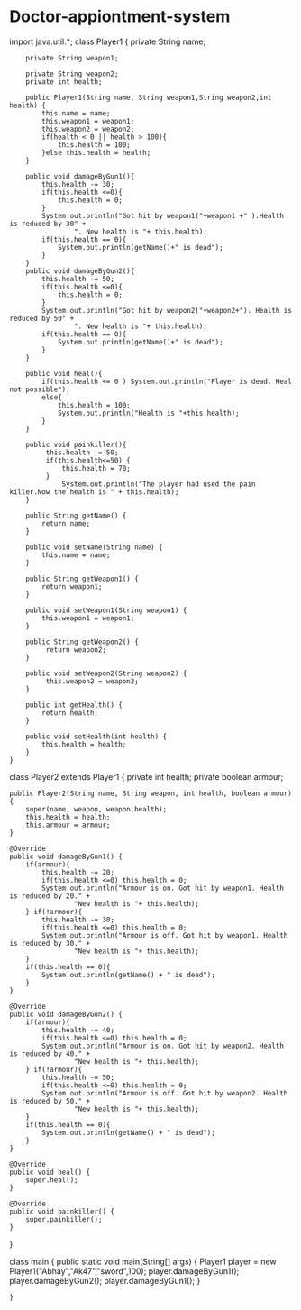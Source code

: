 # Doctor-appiontment-system
import java.util.*;
class Player1 {
        private String name;

        private String weapon1;

        private String weapon2;
        private int health;

        public Player1(String name, String weapon1,String weapon2,int health) {
            this.name = name;
            this.weapon1 = weapon1;
            this.weapon2 = weapon2;
            if(health < 0 || health > 100){
                this.health = 100;
            }else this.health = health;
        }

        public void damageByGun1(){
            this.health -= 30;
            if(this.health <=0){
                this.health = 0;
            }
            System.out.println("Got hit by weapon1("+weapon1 +" ).Health is reduced by 30" +
                    ". New health is "+ this.health);
            if(this.health == 0){
                System.out.println(getName()+" is dead");
            }
        }
        public void damageByGun2(){
            this.health -= 50;
            if(this.health <=0){
                this.health = 0;
            }
            System.out.println("Got hit by weapon2("+weapon2+"). Health is reduced by 50" +
                    ". New health is "+ this.health);
            if(this.health == 0){
                System.out.println(getName()+" is dead");
            }
        }

        public void heal(){
            if(this.health <= 0 ) System.out.println("Player is dead. Heal not possible");
            else{
                this.health = 100;
                System.out.println("Health is "+this.health);
            }
        }

        public void painkiller(){
             this.health -= 50;
             if(this.health<=50) {
                 this.health = 70;
             }
                 System.out.println("The player had used the pain killer.Now the health is " + this.health);
        }

        public String getName() {
            return name;
        }

        public void setName(String name) {
            this.name = name;
        }

        public String getWeapon1() {
            return weapon1;
        }

        public void setWeapon1(String weapon1) {
            this.weapon1 = weapon1;
        }

        public String getWeapon2() {
             return weapon2;
        }

        public void setWeapon2(String weapon2) {
             this.weapon2 = weapon2;
        }

        public int getHealth() {
            return health;
        }

        public void setHealth(int health) {
            this.health = health;
        }
    }

class Player2 extends Player1 {
    private int health;
    private boolean armour;

    public Player2(String name, String weapon, int health, boolean armour) {
        super(name, weapon, weapon,health);
        this.health = health;
        this.armour = armour;
    }

    @Override
    public void damageByGun1() {
        if(armour){
            this.health -= 20;
            if(this.health <=0) this.health = 0;
            System.out.println("Armour is on. Got hit by weapon1. Health is reduced by 20." +
                    "New health is "+ this.health);
        } if(!armour){
            this.health -= 30;
            if(this.health <=0) this.health = 0;
            System.out.println("Armour is off. Got hit by weapon1. Health is reduced by 30." +
                    "New health is "+ this.health);
        }
        if(this.health == 0){
            System.out.println(getName() + " is dead");
        }
    }

    @Override
    public void damageByGun2() {
        if(armour){
            this.health -= 40;
            if(this.health <=0) this.health = 0;
            System.out.println("Armour is on. Got hit by weapon2. Health is reduced by 40." +
                    "New health is "+ this.health);
        } if(!armour){
            this.health -= 50;
            if(this.health <=0) this.health = 0;
            System.out.println("Armour is off. Got hit by weapon2. Health is reduced by 50." +
                    "New health is "+ this.health);
        }
        if(this.health == 0){
            System.out.println(getName() + " is dead");
        }
    }

    @Override
    public void heal() {
        super.heal();
    }

    @Override
    public void painkiller() {
        super.painkiller();
    }
}


class main {
        public static void main(String[] args) {
            Player1 player = new Player1("Abhay","Ak47","sword",100);
            player.damageByGun1();
            player.damageByGun2();
            player.damageByGun1();
        }

    }



